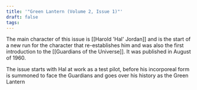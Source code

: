 ```yaml
---
title: '"Green Lantern (Volume 2, Issue 1)"'
draft: false
tags:
---
```

The main character of this issue is [[Harold 'Hal' Jordan]] and is the start of a new run for the character that re-establishes him and was also the first introduction to the [[Guardians of the Universe]]. It was published in August of 1960.

The issue starts with Hal at work as a test pilot, before his incorporeal form is summoned to face the Guardians and goes over his history as the Green Lantern